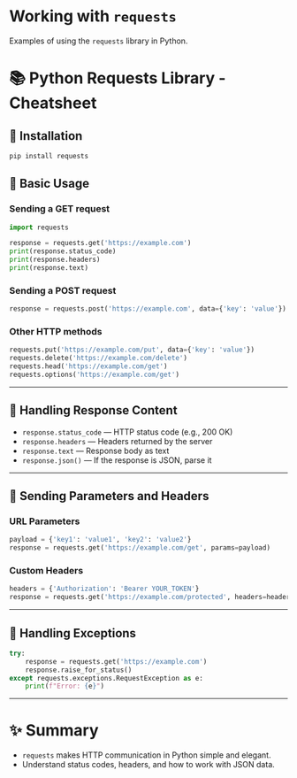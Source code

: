 # Working with `requests`

Examples of using the `requests` library in Python.

# 📚 Python Requests Library - Cheatsheet

## 🔹 Installation

```bash
pip install requests
```

## 🔹 Basic Usage

### Sending a GET request
```python
import requests

response = requests.get('https://example.com')
print(response.status_code)
print(response.headers)
print(response.text)
```

### Sending a POST request
```python
response = requests.post('https://example.com', data={'key': 'value'})
```

### Other HTTP methods
```python
requests.put('https://example.com/put', data={'key': 'value'})
requests.delete('https://example.com/delete')
requests.head('https://example.com/get')
requests.options('https://example.com/get')
```

---

## 🔹 Handling Response Content

- `response.status_code` — HTTP status code (e.g., 200 OK)
- `response.headers` — Headers returned by the server
- `response.text` — Response body as text
- `response.json()` — If the response is JSON, parse it

---

## 🔹 Sending Parameters and Headers

### URL Parameters
```python
payload = {'key1': 'value1', 'key2': 'value2'}
response = requests.get('https://example.com/get', params=payload)
```

### Custom Headers
```python
headers = {'Authorization': 'Bearer YOUR_TOKEN'}
response = requests.get('https://example.com/protected', headers=headers)
```

---

## 🔹 Handling Exceptions

```python
try:
    response = requests.get('https://example.com')
    response.raise_for_status()
except requests.exceptions.RequestException as e:
    print(f"Error: {e}")
```

---

# ✨ Summary
- `requests` makes HTTP communication in Python simple and elegant.
- Understand status codes, headers, and how to work with JSON data.